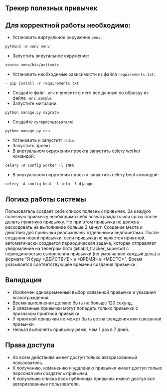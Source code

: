## <a id="title1">Трекер полезных привычек</a>
Для корректной работы необходимо:
-----------------------------------------

- Установить виртуальное окружение ```venv```:
```shell
python3 -m venv venv
```
- Запустить вирутальное окружение:
```shell
source venv/bin/activate
```
- Установить необходимые зависимости из файла ```requirements.txt```:
```shell
- pip install -r requirements.txt
```
- Создайте файл ```.env``` и внесите в него все данные по образцу из файла ```.env.sample```.
- Запустите миграции:
```shell
python manage.py migrate
```
- Создайте ```cуперпользователя```:
```shell
python manage.py csu
```
- Установить и запуститt ```redis```.
- Запустить проект
- В виртуальном окружении проекта запустить celery worker командой:
```shell
celery -A config worker -l INFO
```
- В виртуальном окружении проекта запустить celery beat командой:
```shell
celery -A config beat -l info -S django
```

Логика работы системы
---------------------
Пользователь создает себе список полезных привычек. За каждую полезную привычку необходимо себя вознаграждать или сразу
после делать приятную привычку. Но при этом привычка не должна расходовать на выполнение больше 2 минут.
Создание места и действия для привычки реализованы отдельными эндпоинтами.
После создания новой привычки, если привычка не является приятной, автоматически создается периодическая задача, которая
отправляет уведомление на телеграм бота @habit_tracker_superbot с периодичностью выполнения привычки (по
умолчанию каждый день) в формате "Я буду <ДЕЙСТВИЕ> в <ВРЕМЯ> в <МЕСТО>". Время указывается соответствующее времени
создания привычки.

Валидация
---------

- Исключен одновременный выбор связанной привычки и указания вознаграждения.
- Время выполнения должно быть не больше 120 секунд.
- В связанные привычки могут попадать только привычки с признаком приятной привычки.
- У приятной привычки не может быть вознаграждения или связанной привычки.
- Нельзя выполнять привычку реже, чем 1 раз в 7 дней.

Права доступа
-------------

- Ко всем действиям имеет доступ только авторизованный пользователь.
- К получению, изменению и удалению привычки имеет доступ только персонал или создатель привычки.
- К получению списка всех публичных привычек имеют доступ все авторизованные пользователи.
